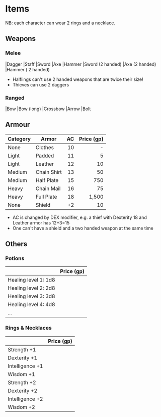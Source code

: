 <!-- SPDX-Copyright-Text: © 2023 CHiPs44 <chips44@gmail.com> -->
<!-- SPDX-License-Identifier: CC-BY-SA-4.0 -->

# Items

NB: each character can wear 2 rings and a necklace.

## Weapons

### Melee

|Dagger
|Staff
|Sword
|Axe
|Hammer
|Sword (2 handed)
|Axe (2 handed)
|Hammer ( 2 handed)

- Halflings can't use 2 handed weapons that are twice their size!
- Thieves can use 2 daggers

### Ranged

|Bow
|Bow (long)
|Crossbow
|Arrow
|Bolt

## Armour

| Category | Armor       |  AC | Price (gp) |
| -------- | ----------- | --: | ---------: |
| None     | Clothes     |  10 |          - |
| Light    | Padded      |  11 |          5 |
| Light    | Leather     |  12 |         10 |
| Medium   | Chain Shirt |  13 |         50 |
| Medium   | Half Plate  |  15 |        750 |
| Heavy    | Chain Mail  |  16 |         75 |
| Heavy    | Full Plate  |  18 |      1,500 |
| None     | Shield      |  +2 |         10 |

- AC is changed by DEX modifier, e.g. a thief with Dexterity 18 and Leather armor has 12+3=15
- One can't have a shield and a two handed weapon at the same time

## Others

### Potions

|                      | Price (gp) |
| -------------------- | ---------: |
| Healing level 1: 1d8 |            |
| Healing level 2: 2d8 |            |
| Healing level 3: 3d8 |            |
| Healing level 4: 4d8 |            |
| ...                  |            |

### Rings & Necklaces

|                 | Price (gp) |
| --------------- | ---------: |
| Strength +1     |            |
| Dexterity +1    |            |
| Intelligence +1 |            |
| Wisdom +1       |            |
| Strength +2     |            |
| Dexterity +2    |            |
| Intelligence +2 |            |
| Wisdom +2       |            |
